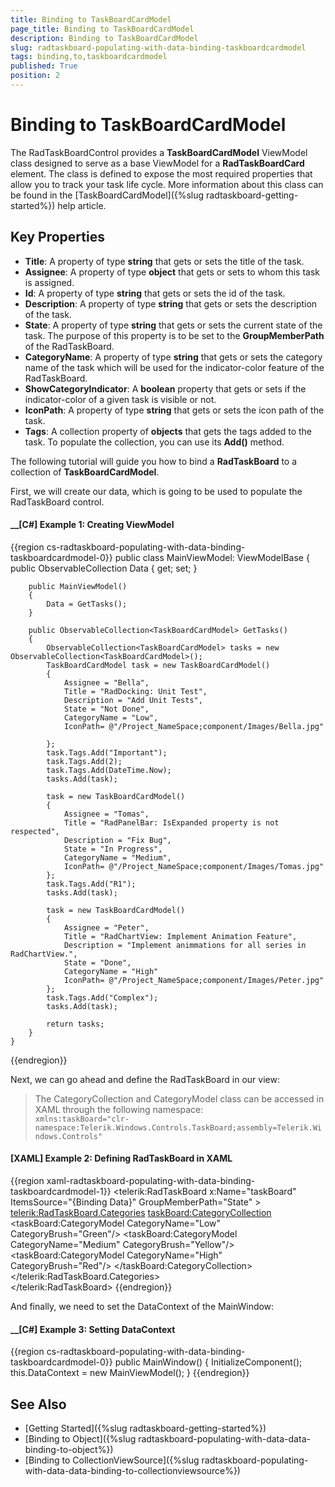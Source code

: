 ```yaml
---
title: Binding to TaskBoardCardModel
page_title: Binding to TaskBoardCardModel
description: Binding to TaskBoardCardModel
slug: radtaskboard-populating-with-data-binding-taskboardcardmodel
tags: binding,to,taskboardcardmodel
published: True
position: 2
---
```


# Binding to TaskBoardCardModel

The RadTaskBoardControl provides a __TaskBoardCardModel__ ViewModel class designed to serve as a base ViewModel for a __RadTaskBoardCard__ element. The class is defined to expose the most required properties that allow you to track your task life cycle. More information about this class can be found in the [TaskBoardCardModel]({%slug radtaskboard-getting-started%}) help article.

## Key Properties

* __Title__: A property of type __string__ that gets or sets the title of the task.
* __Assignee__: A property of type __object__ that gets or sets to whom this task is assigned.
* __Id__: A property of type __string__ that gets or sets the id of the task.
* __Description__: A property of type __string__ that gets or sets the description of the task.
* __State__: A property of type __string__ that gets or sets the current state of the task. The purpose of this property is to be set to the __GroupMemberPath__ of the RadTaskBoard.
* __CategoryName__: A property of type __string__ that gets or sets the category name of the task which will be used for the indicator-color feature of the RadTaskBoard.
* __ShowCategoryIndicator__: A __boolean__ property that gets or sets if the indicator-color of a given task is visible or not.
* __IconPath__: A property of type __string__ that gets or sets the icon path of the task.
* __Tags__: A collection property of __objects__ that gets the tags added to the task. To populate the collection, you can use its __Add()__ method.

The following tutorial will guide you how to bind a __RadTaskBoard__ to a collection of __TaskBoardCardModel__.

First, we will create our data, which is going to be used to populate the RadTaskBoard control.

#### __[C#] Example 1: Creating ViewModel
{{region cs-radtaskboard-populating-with-data-binding-taskboardcardmodel-0}}
    public class MainViewModel: ViewModelBase
    {
        public ObservableCollection<TaskBoardCardModel> Data { get; set; }
		
        public MainViewModel()
        {
            Data = GetTasks();
        }		
        
        public ObservableCollection<TaskBoardCardModel> GetTasks()
        {
            ObservableCollection<TaskBoardCardModel> tasks = new ObservableCollection<TaskBoardCardModel>();
            TaskBoardCardModel task = new TaskBoardCardModel()
            {
                Assignee = "Bella",
                Title = "RadDocking: Unit Test",
                Description = "Add Unit Tests",
                State = "Not Done",
                CategoryName = "Low",
				IconPath= @"/Project_NameSpace;component/Images/Bella.jpg"
                
            };
            task.Tags.Add("Important");
            task.Tags.Add(2);
            task.Tags.Add(DateTime.Now);
            tasks.Add(task);
			
            task = new TaskBoardCardModel()
            {
                Assignee = "Tomas",
                Title = "RadPanelBar: IsExpanded property is not respected",
                Description = "Fix Bug",
                State = "In Progress",
                CategoryName = "Medium",
				IconPath= @"/Project_NameSpace;component/Images/Tomas.jpg"
            };
			task.Tags.Add("R1");
            tasks.Add(task);
			
            task = new TaskBoardCardModel()
            {
                Assignee = "Peter",
                Title = "RadChartView: Implement Animation Feature",
                Description = "Implement animmations for all series in RadChartView.",
                State = "Done",
                CategoryName = "High"
				IconPath= @"/Project_NameSpace;component/Images/Peter.jpg"
            };
			task.Tags.Add("Complex");
            tasks.Add(task);		

            return tasks;
        }        
    }
{{endregion}}

Next, we can go ahead and define the RadTaskBoard in our view:

>The CategoryCollection and CategoryModel class can be accessed in XAML through the following namespace:  
>`xmlns:taskBoard="clr-namespace:Telerik.Windows.Controls.TaskBoard;assembly=Telerik.Windows.Controls"`

#### __[XAML] Example 2: Defining RadTaskBoard in XAML__
{{region xaml-radtaskboard-populating-with-data-binding-taskboardcardmodel-1}}
    <telerik:RadTaskBoard x:Name="taskBoard" ItemsSource="{Binding Data}" GroupMemberPath="State"  >
		<telerik:RadTaskBoard.Categories>
			<taskBoard:CategoryCollection>
				<taskBoard:CategoryModel CategoryName="Low" CategoryBrush="Green"/>
				<taskBoard:CategoryModel CategoryName="Medium" CategoryBrush="Yellow"/>
				<taskBoard:CategoryModel CategoryName="High" CategoryBrush="Red"/>
			</taskBoard:CategoryCollection>
		</telerik:RadTaskBoard.Categories>		
	</telerik:RadTaskBoard>
{{endregion}}

And finally, we need to set the DataContext of the MainWindow:

#### __[C#] Example 3: Setting DataContext
{{region cs-radtaskboard-populating-with-data-binding-taskboardcardmodel-0}}
    public MainWindow() 
    { 
        InitializeComponent(); 
        this.DataContext = new MainViewModel(); 
    }
{{endregion}}

## See Also
 * [Getting Started]({%slug radtaskboard-getting-started%})
 * [Binding to Object]({%slug radtaskboard-populating-with-data-data-binding-to-object%})
 * [Binding to CollectionViewSource]({%slug radtaskboard-populating-with-data-data-binding-to-collectionviewsource%})